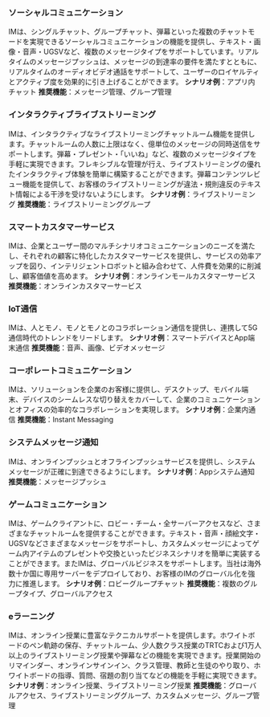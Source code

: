 ### ソーシャルコミュニケーション
IMは、シングルチャット、グループチャット、弾幕といった複数のチャットモードを実現できるソーシャルコミュニケーションの機能を提供し、テキスト・画像・音声・UGSVなど、複数のメッセージタイプをサポートしています。リアルタイムのメッセージプッシュは、メッセージの到達率の要件を満たすとともに、リアルタイムのオーディオビデオ通話をサポートして、ユーザーのロイヤルティとアクティブ度を効果的に引き上げることができます。
**シナリオ例**：アプリ内チャット
**推奨機能**：メッセージ管理、グループ管理


### インタラクティブライブストリーミング
IMは、インタラクティブなライブストリーミングチャットルーム機能を提供します。チャットルームの人数に上限はなく、億単位のメッセージの同時送信をサポートします。弾幕・プレゼント・「いいね」など、複数のメッセージタイプを手軽に実現できます。フレキシブルな管理が行え、ライブストリーミングの優れたインタラクティブ体験を簡単に構築することができます。弾幕コンテンツレビュー機能を提供して、お客様のライブストリーミングが違法・規則違反のテキスト情報による干渉を受けないようにします。
**シナリオ例**：ライブストリーミング
**推奨機能**：ライブストリーミンググループ


### スマートカスタマーサービス
IMは、企業とユーザー間のマルチシナリオコミュニケーションのニーズを満たし、それぞれの顧客に特化したカスタマーサービスを提供し、サービスの効率アップを図り、インテリジェントロボットと組み合わせて、人件費を効果的に削減し、顧客価値を高めます。
**シナリオ例**：オンラインモールカスタマーサービス
**推奨機能**：オンラインカスタマーサービス


### IoT通信
IMは、人とモノ、モノとモノとのコラボレーション通信を提供し、連携して5G通信時代のトレンドをリードします。
**シナリオ例**：スマートデバイスとApp端末通信
**推奨機能**：音声、画像、ビデオメッセージ



### コーポレートコミュニケーション
IMは、ソリューションを企業のお客様に提供し、デスクトップ、モバイル端末、デバイスのシームレスな切り替えをカバーして、企業のコミュニケーションとオフィスの効率的なコラボレーションを実現します。
**シナリオ例**：企業内通信
**推奨機能**：Instant Messaging


### システムメッセージ通知
IMは、オンラインプッシュとオフラインプッシュサービスを提供し、システムメッセージが正確に到達できるようにします。
**シナリオ例**：Appシステム通知
**推奨機能**：メッセージプッシュ


### ゲームコミュニケーション
IMは、ゲームクライアントに、ロビー・チーム・全サーバーアクセスなど、さまざまなチャットルームを提供することができます。テキスト・音声・顔絵文字・UGSVなどさまざまなメッセージをサポートし、カスタムメッセージによってゲーム内アイテムのプレゼントや交換といったビジネスシナリオを簡単に実装することができます。またIMは、グローバルビジネスをサポートします。当社は海外数十か国に専用サーバーをデプロイしており、お客様のIMのグローバル化を強力に推進します。
**シナリオ例**：ロビーグループチャット
**推奨機能**：複数のグループタイプ、グローバルアクセス


### eラーニング
IMは、オンライン授業に豊富なテクニカルサポートを提供します。ホワイトボードのペン軌跡の保存、チャットルーム、少人数クラス授業のTRTCおよび1万人以上のライブストリーミング授業や弾幕などの機能を実現できます。授業開始のリマインダー、オンラインサインイン、クラス管理、教師と生徒のやり取り、ホワイトボードの指導、質問、宿題の割り当てなどの機能を手軽に実現できます。
**シナリオ例**：オンライン授業、ライブストリーミング授業
**推奨機能**：グローバルアクセス、ライブストリーミンググループ、カスタムメッセージ、グループ管理
